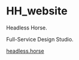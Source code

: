 # HH_website
Headless Horse.

Full-Service Design Studio.

[headless.horse](https://headless.horse)
